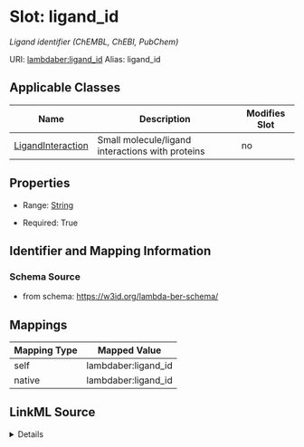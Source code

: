 

# Slot: ligand_id 


_Ligand identifier (ChEMBL, ChEBI, PubChem)_





URI: [lambdaber:ligand_id](https://w3id.org/lambda-ber-schema/ligand_id)
Alias: ligand_id

<!-- no inheritance hierarchy -->





## Applicable Classes

| Name | Description | Modifies Slot |
| --- | --- | --- |
| [LigandInteraction](LigandInteraction.md) | Small molecule/ligand interactions with proteins |  no  |






## Properties

* Range: [String](String.md)

* Required: True




## Identifier and Mapping Information






### Schema Source


* from schema: https://w3id.org/lambda-ber-schema/




## Mappings

| Mapping Type | Mapped Value |
| ---  | ---  |
| self | lambdaber:ligand_id |
| native | lambdaber:ligand_id |




## LinkML Source

<details>
```yaml
name: ligand_id
description: Ligand identifier (ChEMBL, ChEBI, PubChem)
from_schema: https://w3id.org/lambda-ber-schema/
rank: 1000
alias: ligand_id
owner: LigandInteraction
domain_of:
- LigandInteraction
range: string
required: true

```
</details>